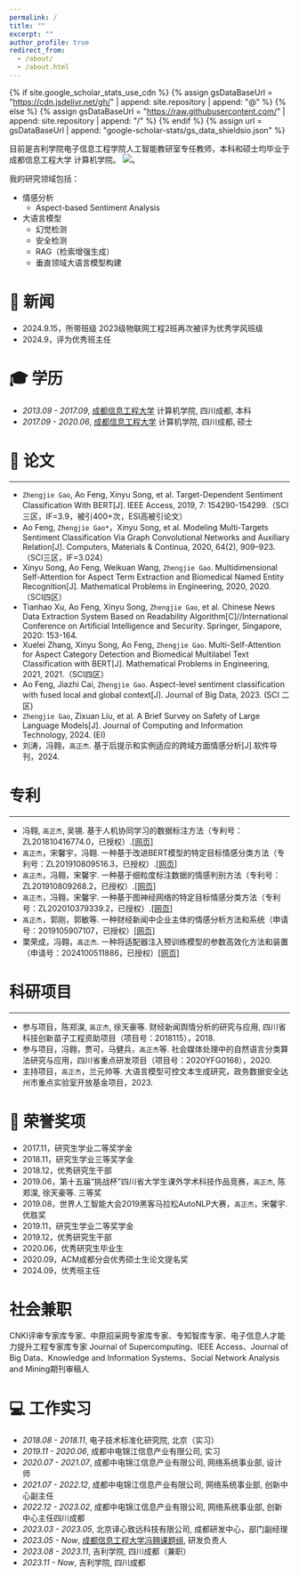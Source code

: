 ```yaml
---
permalink: /
title: ""
excerpt: ""
author_profile: true
redirect_from: 
  - /about/
  - /about.html
---
```


{% if site.google_scholar_stats_use_cdn %}
{% assign gsDataBaseUrl = "https://cdn.jsdelivr.net/gh/" | append: site.repository | append: "@" %}
{% else %}
{% assign gsDataBaseUrl = "https://raw.githubusercontent.com/" | append: site.repository | append: "/" %}
{% endif %}
{% assign url = gsDataBaseUrl | append: "google-scholar-stats/gs_data_shieldsio.json" %}

<span class='anchor' id='about-me'></span>

目前是吉利学院电子信息工程学院人工智能教研室专任教师，本科和硕士均毕业于成都信息工程大学 计算机学院。
 <a href='https://scholar.google.com/citations?user=WMkMTb4AAAAJ'><img src="https://img.shields.io/endpoint?url={{ url | url_encode }}&logo=Google%20Scholar&labelColor=f6f6f6&color=9cf&style=flat&label=引用"></a>。

我的研究领域包括：
- 情感分析
  - Aspect-based Sentiment Analysis
- 大语言模型
  - 幻觉检测
  - 安全检测
  - RAG（检索增强生成）
  - 垂直领域大语言模型构建
  
# 📰 新闻
- 2024.9.15，所带班级 2023级物联网工程2班再次被评为优秀学风班级
- 2024.9，评为优秀班主任

<span class='anchor' id='-xl'></span>

# 🎓 学历
- *2013.09 - 2017.09*, <a href="https://www.cuit.edu.cn/">成都信息工程大学</a>  计算机学院, 四川成都, 本科
- *2017.09 - 2020.06*, <a href="https://www.cuit.edu.cn/">成都信息工程大学</a>  计算机学院, 四川成都, 硕士
 
<span class='anchor' id='-lw'></span>

# 📝 论文
---
- `Zhengjie Gao`, Ao Feng, Xinyu Song, et al. Target-Dependent Sentiment Classification With BERT[J]. IEEE Access, 2019, 7: 154290-154299.（SCI三区，IF=3.9，被引400+次，ESI高被引论文）
- Ao Feng, `Zhengjie Gao*`，Xinyu Song, et al. Modeling Multi-Targets Sentiment Classification Via Graph Convolutional Networks and Auxiliary Relation[J]. Computers, Materials & Continua, 2020, 64(2), 909–923. （SCI三区，IF=3.024）
- Xinyu Song, Ao Feng, Weikuan Wang, `Zhengjie Gao`. Multidimensional Self-Attention for Aspect Term Extraction and Biomedical Named Entity Recognition[J]. Mathematical Problems in Engineering, 2020, 2020.（SCI四区）
- Tianhao Xu, Ao Feng, Xinyu Song, `Zhengjie Gao`, et al. Chinese News Data Extraction System Based on Readability Algorithm[C]//International Conference on Artificial Intelligence and Security. Springer, Singapore, 2020: 153-164.
- Xuelei Zhang, Xinyu Song, Ao Feng, `Zhengjie Gao`. Multi-Self-Attention for Aspect Category Detection and Biomedical Multilabel Text Classification with BERT[J]. Mathematical Problems in Engineering, 2021, 2021.（SCI四区）
- Ao Feng, Jiazhi Cai, `Zhengjie Gao`. Aspect-level sentiment classification with fused local and global context[J]. Journal of Big Data, 2023. (SCI 二区)
- `Zhengjie Gao`, Zixuan Liu, et al. A Brief Survey on Safety of Large Language Models[J]. Journal of Computing and Information Technology, 2024. (EI)
- 刘涛，冯翱，`高正杰`. 基于后提示和实例适应的跨域方面情感分析[J].软件导刊，2024.

<span class='anchor' id='-zl'></span>

# 专利
---
- 冯翱, `高正杰`, 吴锡. 基于人机协同学习的数据标注方法（专利号：ZL201810416774.0，已授权）.[[网页]](https://cprs.patentstar.com.cn/Search/Detail?ANE=8FBA8AIA9FDA9CFG9FFC9IDC8CCA1AAA9EAB9BGFGIIA8BDA)
- `高正杰`，宋馨宇，冯翱. 一种基于改进BERT模型的特定目标情感分类方法（专利号：ZL201910809516.3，已授权）.[[网页]](https://cprs.patentstar.com.cn/Search/Detail?ANE=9CGB8BHA8DEACEGA6CDA8CGA9AGF9BIA9DBE9GDF7ECA9EAB)
- `高正杰`，冯翱，宋馨宇. 一种基于细粒度标注数据的情感判别方法（专利号：ZL201910809268.2，已授权）.[[网页]](https://cprs.patentstar.com.cn/Search/Detail?ANE=9GCB9EHC9FDA9BBC8DEA9IFEFGIA8AIAGGIA9DIE9GDGBDHA)
- `高正杰`，冯翱，宋馨宇. 一种基于图神经网络的特定目标情感分类方法（专利号：ZL202010379339.2，已授权）.[[网页]](https://cprs.patentstar.com.cn/Search/Detail?ANE=BIIA6FBA4CAA9FHD6EBA9DIC9BHC9EBDDDIAAIGA6DAA9AGG)
- `高正杰`，郭刚，郭敏等. 一种财经新闻中企业主体的情感分析方法和系统（申请号：2019105907107，已授权）[[网页]](https://cprs.patentstar.com.cn/Search/Detail?ANE=7CDA2ACA8DEA9CAC9EEA4BDA9AHD9CAC9HFD9CDD9EFB8IAA)
- 栗荣成，冯翱，`高正杰`. 一种将适配器注入预训练模型的参数高效化方法和装置（申请号：2024100511886，已授权）[[网页]](https://cprs.patentstar.com.cn/Search/Detail?ANE=9DIE8FDA7FAA9FFF9CIC4CCA3DAA7BBA4ADA7GAA9AGF9IAH)

# 科研项目
---
- 参与项目，陈郑淏, `高正杰`, 徐天豪等. 财经新闻舆情分析的研究与应用, 四川省科技创新苗子工程资助项目（项目号：2018115），2018.
- 参与项目，冯翱，贾可，马健兵，`高正杰`等. 社会媒体处理中的自然语言分类算法研究与应用，四川省重点研发项目（项目号：2020YFG0168），2020.
- 主持项目，`高正杰`，兰元帅等. 大语言模型可控文本生成研究，政务数据安全达州市重点实验室开放基金项目，2023.

<span class='anchor' id='-ryjx'></span>

# 🏅 荣誉奖项
- 2017.11，研究生学业二等奖学金
- 2018.11，研究生学业三等奖学金
- 2018.12，优秀研究生干部
- 2019.06，第十五届“挑战杯”四川省大学生课外学术科技作品竞赛，`高正杰`, 陈郑淏, 徐天豪等. 三等奖
- 2019.08，世界人工智能大会2019黑客马拉松AutoNLP大赛，`高正杰`，宋馨宇. 优胜奖
- 2019.11，研究生学业二等奖学金
- 2019.12，优秀研究生干部
- 2020.06，优秀研究生毕业生
- 2020.09，ACM成都分会优秀硕士生论文提名奖
- 2024.09，优秀班主任

<span class='anchor' id='-shjz'></span>
# 社会兼职
CNKI评审专家库专家、中原招采网专家库专家、专知智库专家、电子信息人才能力提升工程专家库专家
Journal of Supercomputing、IEEE Access、Journal of Big Data、Knowledge and Information Systems、Social Network Analysis and Mining期刊审稿人

<span class='anchor' id='-gzsx'></span>

# 💻 工作实习
- *2018.08 - 2018.11*, 电子技术标准化研究院, 北京（实习）
- *2019.11 - 2020.06*, 成都中电锦江信息产业有限公司, 实习
- *2020.07 - 2021.07*, 成都中电锦江信息产业有限公司, 网络系统事业部, 设计师
- *2021.07 - 2022.12*, 成都中电锦江信息产业有限公司, 网络系统事业部, 创新中心副主任
- *2022.12 - 2023.02*, 成都中电锦江信息产业有限公司, 网络系统事业部, 创新中心主任四川成都
- *2023.03 - 2023.05*, 北京译心致远科技有限公司, 成都研发中心，部门副经理
- *2023.05 - Now*, <a href="https://cuit-nlp.github.io/">成都信息工程大学冯翱课题组</a>, 研发负责人
- *2023.08 - 2023.11*, 吉利学院, 四川成都（兼职）
- *2023.11 - Now*, 吉利学院, 四川成都
